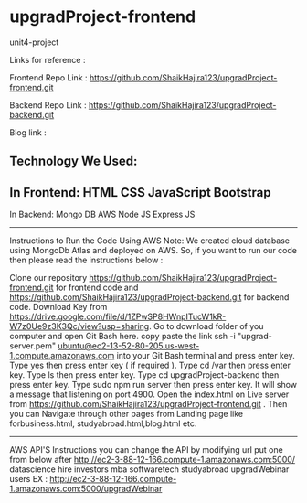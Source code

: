 # upgradProject-frontend
 unit4-project

Links for reference :

Frontend Repo Link : https://github.com/ShaikHajira123/upgradProject-frontend.git

Backend Repo Link : https://github.com/ShaikHajira123/upgradProject-backend.git

Blog link :

Technology We Used:
-------------------------------------------------------------
In Frontend:
HTML
CSS
JavaScript
Bootstrap
-------------------------------------------------------------
In Backend:
Mongo DB
AWS
Node JS
Express JS

-------------------------------------------------------------

Instructions to Run the Code Using AWS
Note:
We created cloud database using MongoDb Atlas and deployed on AWS. So, if you want to run our code then please read the instructions below :

Clone our repository https://github.com/ShaikHajira123/upgradProject-frontend.git for frontend code and https://github.com/ShaikHajira123/upgradProject-backend.git for backend code.
Download Key from https://drive.google.com/file/d/1ZPwSP8HWnpITucW1kR-W7z0Ue9z3K3Qc/view?usp=sharing.
Go to download folder of you computer and open Git Bash here.
copy paste the link ssh -i "upgrad-server.pem" ubuntu@ec2-13-52-80-205.us-west-1.compute.amazonaws.com into your Git Bash terminal and press enter key.
Type yes then press enter key ( if required ).
Type cd /var then press enter key.
Type ls then press enter key.
Type cd upgradProject-backend then press enter key.
Type sudo npm run server then press enter key.
It will show a message that listening on port 4900.
Open the index.html on Live server from https://github.com/ShaikHajira123/upgradProject-frontend.git .
Then you can Navigate through other pages from Landing page like forbusiness.html, studyabroad.html,blog.html etc.

-----------------------------------------------------------

AWS API'S Instructions
you can change the API by modifying url put one from below after http://ec2-3-88-12-166.compute-1.amazonaws.com:5000/
datascience
hire
investors
mba
softwaretech
studyabroad
upgradWebinar
users
EX : http://ec2-3-88-12-166.compute-1.amazonaws.com:5000/upgradWebinar
